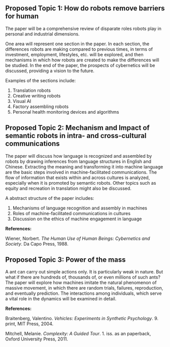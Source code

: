 ## Proposed Topic 1: How do robots remove barriers for human

The paper will be a comprehensive review of disparate roles robots play in personal and industrial dimensions. 

One area will represent one section in the paper. In each section, the differences robots are making compared to previous times, in terms of investment, employment, lifestyles, etc. will be explored, and then mechanisms in which how robots are created to make the differences will be studied. In the end of the paper, the prospects of cybernetics will be discussed, providing a vision to the future.

Examples of the sections include:

1. Translation robots
2. Creative writing robots
3. Visual AI
4. Factory assembling robots
5. Personal health monitoring devices and algorithms



## Proposed Topic 2: Mechanism and Impact of semantic robots in intra- and cross-cultural communications

The paper will discuss how language is recognized and assembled by robots by drawing inferences from language structures in English and Chinese. Extracting the meaning and transforming it into machine language are the basic steps involved in machine-facilitated communications. The flow of information that exists within and across cultures is analyzed, especially when it is promoted by semantic robots. Other topics such as equity and recreation in translation might also be discussed.

A abstract structure of the paper includes:

1. Mechanisms of language recognition and assembly in machines
2. Roles of machine-facilitated communications in cultures
3. Discussion on the ethics of machine engagement in language

**References:**

Wiener, Norbert. *The Human Use of Human Beings: Cybernetics and Society*. Da Capo Press, 1988.



## Proposed Topic 3: Power of the mass

A ant can carry out simple actions only. It is particularly weak in nature. But what if there are hundreds of, thousands of, or even millions of such ants? The paper will explore how machines imitate the natural phenomenon of massive movement, in which there are random trials, failures, reproduction, and eventually prediction. The interactions among individuals, which serve a vital role in the dynamics will be examined in detail.

**References:** 

Braitenberg, Valentino. *Vehicles: Experiments in Synthetic Psychology*. 9. print, MIT Press, 2004.

Mitchell, Melanie. *Complexity: A Guided Tour*. 1. iss. as an paperback, Oxford University Press, 2011.
